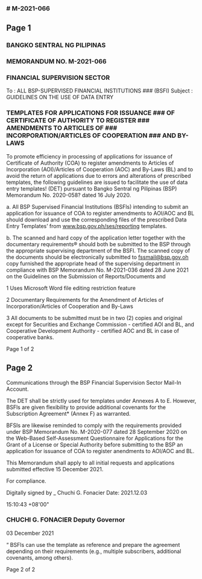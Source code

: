 ### # M-2021-066

## Page 1

### BANGKO SENTRAL NG PILIPINAS

### MEMORANDUM NO. M-2021-066

### FINANCIAL SUPERVISION SECTOR

To : ALL BSP-SUPERVISED FINANCIAL INSTITUTIONS ### (BSFI) Subject : GUIDELINES ON THE USE OF DATA ENTRY

### TEMPLATES FOR APPLICATIONS FOR ISSUANCE ### OF CERTIFICATE OF AUTHORITY TO REGISTER ### AMENDMENTS TO ARTICLES OF ### INCORPORATION/ARTICLES OF COOPERATION ### AND BY-LAWS

To promote efficiency in processing of applications for issuance of Certificate of Authority (COA) to register amendments to Articles of Incorporation (AOI)/Articles of Cooperation (AOC) and By-Laws (BL) and to avoid the return of applications due to errors and alterations of prescribed templates, the following guidelines are issued to facilitate the use of data entry templates! (DET) pursuant to Bangko Sentral ng Pilipinas (BSP) Memorandum No. 2020-058? dated 16 July 2020.

a. All BSP Supervised Financial Institutions (BSFls) intending to submit an application for issuance of COA to register amendments to AOI/AOC and BL should download and use the corresponding files of the prescribed Data Entry Templates’ from www.bsp.gov.ph/ses/reporting templates.

b. The scanned and hard copy of the application letter together with the documentary requirements® should both be submitted to the BSP through the appropriate supervising department of the BSFI. The scanned copy of the documents should be electronically submitted to fssmail@bsp.gov.oh copy furnished the appropriate head of the supervising department in compliance with BSP Memorandum No. M-2021-036 dated 28 June 2021 on the Guidelines on the Submission of Reports/Documents and

1 Uses Microsoft Word file editing restriction feature

2 Documentary Requirements for the Amendment of Articles of Incorporation/Articles of Cooperation and By-Laws

3 All documents to be submitted must be in two (2) copies and original except for Securities and Exchange Commission - certified AOl and BL, and Cooperative Development Authority - certified AOC and BL in case of cooperative banks.

Page 1 of 2

## Page 2

Communications through the BSP Financial Supervision Sector Mail-In Account.

The DET shall be strictly used for templates under Annexes A to E. However, BSFls are given flexibility to provide additional covenants for the Subscription Agreement* (Annex F) as warranted.

BFSIs are likewise reminded to comply with the requirements provided under BSP Memorandum No. M-2020-077 dated 28 September 2020 on the Web-Based Self-Assessment Questionnaire for Applications for the Grant of a License or Special Authority before submitting to the BSP an application for issuance of COA to register anendments to AOI/AOC and BL.

This Memorandum shall apply to all initial requests and applications submitted effective 15 December 2021.

For compliance.

Digitally signed by _ Chuchi G. Fonacier Date: 2021.12.03

15:10:43 +08'00"

### CHUCHI G. FONACIER Deputy Governor

03 December 2021

“ BSFls can use the template as reference and prepare the agreement depending on their requirements (e.g., multiple subscribers, additional covenants, among others).

Page 2 of 2 